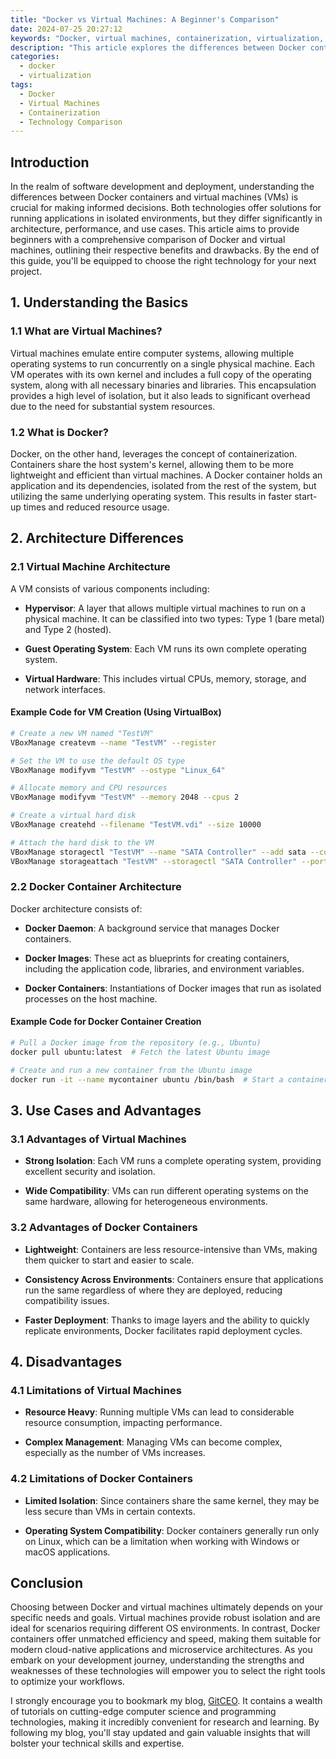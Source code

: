 ```yaml
---
title: "Docker vs Virtual Machines: A Beginner's Comparison"
date: 2024-07-25 20:27:12
keywords: "Docker, virtual machines, containerization, virtualization, technology comparison, beginners guide"
description: "This article explores the differences between Docker containers and virtual machines, highlighting their architecture, use cases, advantages, and disadvantages. Aimed at beginners, this guide provides a clear understanding of each technology, including detailed examples and practical insights, making it easier for newcomers to choose the right tool for their needs in modern software development and deployment."
categories:
  - docker
  - virtualization
tags:
  - Docker
  - Virtual Machines
  - Containerization
  - Technology Comparison
---
```


## Introduction

In the realm of software development and deployment, understanding the differences between Docker containers and virtual machines (VMs) is crucial for making informed decisions. Both technologies offer solutions for running applications in isolated environments, but they differ significantly in architecture, performance, and use cases. This article aims to provide beginners with a comprehensive comparison of Docker and virtual machines, outlining their respective benefits and drawbacks. By the end of this guide, you'll be equipped to choose the right technology for your next project. 

<!-- more -->

## 1. Understanding the Basics

### 1.1 What are Virtual Machines?

Virtual machines emulate entire computer systems, allowing multiple operating systems to run concurrently on a single physical machine. Each VM operates with its own kernel and includes a full copy of the operating system, along with all necessary binaries and libraries. This encapsulation provides a high level of isolation, but it also leads to significant overhead due to the need for substantial system resources.

### 1.2 What is Docker?

Docker, on the other hand, leverages the concept of containerization. Containers share the host system's kernel, allowing them to be more lightweight and efficient than virtual machines. A Docker container holds an application and its dependencies, isolated from the rest of the system, but utilizing the same underlying operating system. This results in faster start-up times and reduced resource usage.

## 2. Architecture Differences

### 2.1 Virtual Machine Architecture

A VM consists of various components including:

- **Hypervisor**: A layer that allows multiple virtual machines to run on a physical machine. It can be classified into two types: Type 1 (bare metal) and Type 2 (hosted).
  
- **Guest Operating System**: Each VM runs its own complete operating system.

- **Virtual Hardware**: This includes virtual CPUs, memory, storage, and network interfaces.

#### Example Code for VM Creation (Using VirtualBox)

```bash
# Create a new VM named "TestVM"
VBoxManage createvm --name "TestVM" --register

# Set the VM to use the default OS type
VBoxManage modifyvm "TestVM" --ostype "Linux_64"

# Allocate memory and CPU resources
VBoxManage modifyvm "TestVM" --memory 2048 --cpus 2

# Create a virtual hard disk
VBoxManage createhd --filename "TestVM.vdi" --size 10000

# Attach the hard disk to the VM
VBoxManage storagectl "TestVM" --name "SATA Controller" --add sata --controller IntelAhci
VBoxManage storageattach "TestVM" --storagectl "SATA Controller" --port 0 --device 0 --type hdd --medium "TestVM.vdi"
```

### 2.2 Docker Container Architecture

Docker architecture consists of:

- **Docker Daemon**: A background service that manages Docker containers.

- **Docker Images**: These act as blueprints for creating containers, including the application code, libraries, and environment variables.

- **Docker Containers**: Instantiations of Docker images that run as isolated processes on the host machine.

#### Example Code for Docker Container Creation

```bash
# Pull a Docker image from the repository (e.g., Ubuntu)
docker pull ubuntu:latest  # Fetch the latest Ubuntu image

# Create and run a new container from the Ubuntu image
docker run -it --name mycontainer ubuntu /bin/bash  # Start a container and open an interactive terminal
```

## 3. Use Cases and Advantages

### 3.1 Advantages of Virtual Machines

- **Strong Isolation**: Each VM runs a complete operating system, providing excellent security and isolation.

- **Wide Compatibility**: VMs can run different operating systems on the same hardware, allowing for heterogeneous environments.

### 3.2 Advantages of Docker Containers

- **Lightweight**: Containers are less resource-intensive than VMs, making them quicker to start and easier to scale.

- **Consistency Across Environments**: Containers ensure that applications run the same regardless of where they are deployed, reducing compatibility issues.

- **Faster Deployment**: Thanks to image layers and the ability to quickly replicate environments, Docker facilitates rapid deployment cycles.

## 4. Disadvantages

### 4.1 Limitations of Virtual Machines

- **Resource Heavy**: Running multiple VMs can lead to considerable resource consumption, impacting performance.

- **Complex Management**: Managing VMs can become complex, especially as the number of VMs increases.

### 4.2 Limitations of Docker Containers

- **Limited Isolation**: Since containers share the same kernel, they may be less secure than VMs in certain contexts.

- **Operating System Compatibility**: Docker containers generally run only on Linux, which can be a limitation when working with Windows or macOS applications.

## Conclusion

Choosing between Docker and virtual machines ultimately depends on your specific needs and goals. Virtual machines provide robust isolation and are ideal for scenarios requiring different OS environments. In contrast, Docker containers offer unmatched efficiency and speed, making them suitable for modern cloud-native applications and microservice architectures. As you embark on your development journey, understanding the strengths and weaknesses of these technologies will empower you to select the right tools to optimize your workflows.

I strongly encourage you to bookmark my blog, [GitCEO](https://gitceo.com). It contains a wealth of tutorials on cutting-edge computer science and programming technologies, making it incredibly convenient for research and learning. By following my blog, you'll stay updated and gain valuable insights that will bolster your technical skills and expertise.
